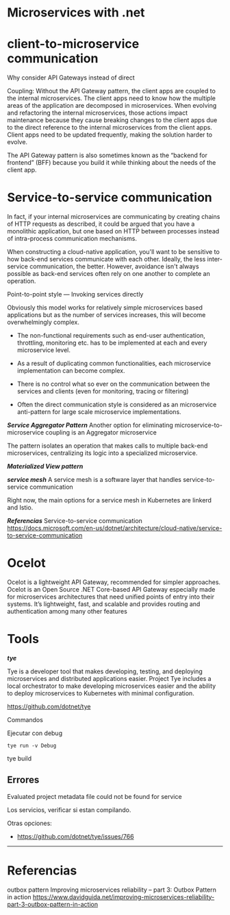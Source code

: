 # Microservices with .net 

# client-to-microservice communication


Why consider API Gateways instead of direct 

Coupling: Without the API Gateway pattern, the client apps are coupled to the internal microservices. The client apps need to know how the multiple areas of the application are decomposed in microservices. When evolving and refactoring the internal microservices, those actions impact maintenance because they cause breaking changes to the client apps due to the direct reference to the internal microservices from the client apps. Client apps need to be updated frequently, making the solution harder to evolve.

The API Gateway pattern is also sometimes known as the “backend for frontend” (BFF) because you build it while thinking about the needs of the client app.




# Service-to-service communication


In fact, if your internal microservices are communicating by creating chains of HTTP requests as described, it could be argued that you have a monolithic application, but one based on HTTP between processes instead of intra-process communication mechanisms.


When constructing a cloud-native application, you'll want to be sensitive to how back-end services communicate with each other. Ideally, the less inter-service communication, the better. However, avoidance isn't always possible as back-end services often rely on one another to complete an operation.

Point-to-point style — Invoking services directly

Obviously this model works for relatively simple microservices based applications but as the number of services increases, this will become overwhelmingly complex.

- The non-functional requirements such as end-user authentication, throttling, monitoring etc. has to be implemented at each and every microservice level.
- As a result of duplicating common functionalities, each microservice implementation can become complex.
- There is no control what so ever on the communication between the services and clients (even for monitoring, tracing or filtering)

- Often the direct communication style is considered as an microservice anti-pattern for large scale microservice implementations.



***Service Aggregator Pattern***
Another option for eliminating microservice-to-microservice coupling is an Aggregator microservice

The pattern isolates an operation that makes calls to multiple back-end microservices, centralizing its logic into a specialized microservice.
 

***Materialized View pattern***



***service mesh***
A service mesh is a software layer that handles service-to-service communication

Right now, the main options for a service mesh in Kubernetes are linkerd and Istio.

***Referencias***
Service-to-service communication
https://docs.microsoft.com/en-us/dotnet/architecture/cloud-native/service-to-service-communication

# Ocelot

Ocelot is a lightweight API Gateway, recommended for simpler approaches. Ocelot is an Open Source .NET Core-based API Gateway especially made for microservices architectures that need unified points of entry into their systems. It’s lightweight, fast, and scalable and provides routing and authentication among many other features


# Tools


***tye***

Tye is a developer tool that makes developing, testing, and deploying microservices and distributed applications easier. Project Tye includes a local orchestrator to make developing microservices easier and the ability to deploy microservices to Kubernetes with minimal configuration.

https://github.com/dotnet/tye

Commandos

Ejecutar con debug

```
tye run -v Debug
```

tye build



Errores
----------


Evaluated project metadata file could not be found for service

Los servicios, verificar si estan compilando.

Otras opciones:
- https://github.com/dotnet/tye/issues/766

--------------------


# Referencias

outbox pattern
Improving microservices reliability – part 3: Outbox Pattern in action
https://www.davidguida.net/improving-microservices-reliability-part-3-outbox-pattern-in-action


